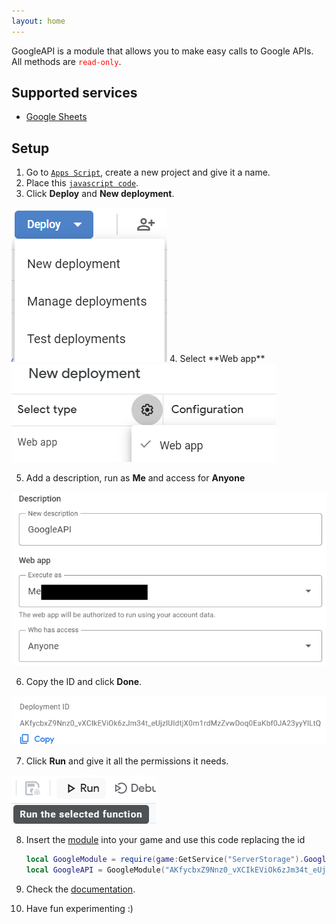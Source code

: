 ```yaml
---
layout: home
---
```

GoogleAPI is a module that allows you to make easy calls to Google APIs.
<br>All methods are <code style="color: red;">read-only</code>.

## Supported services
* [Google Sheets](./Objects/GoogleSheets.md)

## Setup
1. Go to [`Apps Script`](https://script.google.com/home), create a new project and give it a name.
2. Place this [`javascript code`]().
3. Click **Deploy** and **New deployment**.
<img src="./images/Deploy.png" style="margin: 0" />
4. Select **Web app**
 <img src="./images/Type.png" style="margin: 0" />

5. Add a description, run as **Me** and access for **Anyone**
<img src="./images/Data.png" style="margin: 0" />

6. Copy the ID and click **Done**.
<img src="./images/example.png" style="margin: 0" />

7. Click **Run** and give it all the permissions it needs.
<img src="./images/run.png" style="margin: 0" />

8. Insert the [module]() into your game and use this code replacing the id
    ```lua
    local GoogleModule = require(game:GetService("ServerStorage").GoogleAPI) -- path to module
    local GoogleAPI = GoogleModule("AKfycbxZ9Nnz0_vXCIkEViOk6zJm34t_eUjzlUIdtjX0m1rdMzZvwDoq0EaKbf0JA23yyYlLtQ")
    ```

9. Check the [documentation](./Objects/GoogleAPI.md).

10. Have fun experimenting :)
